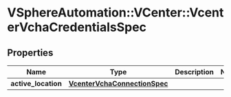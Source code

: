 # VSphereAutomation::VCenter::VcenterVchaCredentialsSpec

## Properties
Name | Type | Description | Notes
------------ | ------------- | ------------- | -------------
**active_location** | [**VcenterVchaConnectionSpec**](VcenterVchaConnectionSpec.md) |  | 


